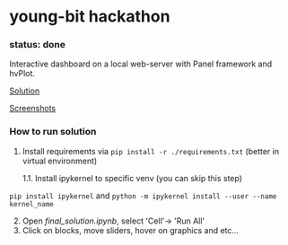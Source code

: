 # young-bit hackathon
### status: done
Interactive dashboard on a local web-server with Panel framework and hvPlot.

[Solution](./python)

[Screenshots](./data/images)

### How to run solution
1. Install requirements via ```pip install -r ./requirements.txt``` (better in virtual environment)

    1.1. Install ipykernel to specific venv (you can skip this step) 
    
```pip install ipykernel``` and ```python -m ipykernel install --user --name kernel_name```

2. Open *final_solution.ipynb*, select 'Cell'-> 'Run All'
3. Click on blocks, move sliders, hover on graphics and etc...
